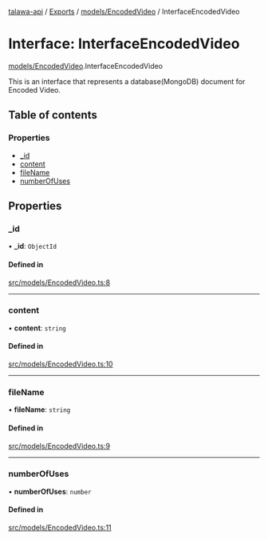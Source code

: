 [talawa-api](../README.md) / [Exports](../modules.md) / [models/EncodedVideo](../modules/models_EncodedVideo.md) / InterfaceEncodedVideo

# Interface: InterfaceEncodedVideo

[models/EncodedVideo](../modules/models_EncodedVideo.md).InterfaceEncodedVideo

This is an interface that represents a database(MongoDB) document for Encoded Video.

## Table of contents

### Properties

- [\_id](models_EncodedVideo.InterfaceEncodedVideo.md#_id)
- [content](models_EncodedVideo.InterfaceEncodedVideo.md#content)
- [fileName](models_EncodedVideo.InterfaceEncodedVideo.md#filename)
- [numberOfUses](models_EncodedVideo.InterfaceEncodedVideo.md#numberofuses)

## Properties

### \_id

• **\_id**: `ObjectId`

#### Defined in

[src/models/EncodedVideo.ts:8](https://github.com/PalisadoesFoundation/talawa-api/blob/a2b0847/src/models/EncodedVideo.ts#L8)

___

### content

• **content**: `string`

#### Defined in

[src/models/EncodedVideo.ts:10](https://github.com/PalisadoesFoundation/talawa-api/blob/a2b0847/src/models/EncodedVideo.ts#L10)

___

### fileName

• **fileName**: `string`

#### Defined in

[src/models/EncodedVideo.ts:9](https://github.com/PalisadoesFoundation/talawa-api/blob/a2b0847/src/models/EncodedVideo.ts#L9)

___

### numberOfUses

• **numberOfUses**: `number`

#### Defined in

[src/models/EncodedVideo.ts:11](https://github.com/PalisadoesFoundation/talawa-api/blob/a2b0847/src/models/EncodedVideo.ts#L11)
